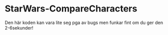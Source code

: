 # StarWars-CompareCharacters

Den här koden kan vara lite seg pga av bugs men funkar fint om du ger den 2-6sekunder!
